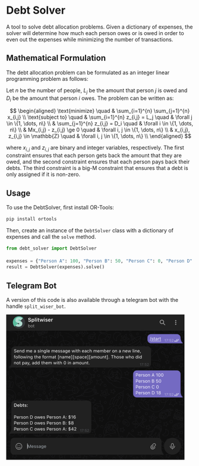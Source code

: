 # Debt Solver

A tool to solve debt allocation problems. Given a dictionary of expenses, the solver will determine how much each person owes or is owed in order to even out the expenses while minimizing the number of transactions.

## Mathematical Formulation

The debt allocation problem can be formulated as an integer linear programming problem as follows:

Let $n$ be the number of people, $L_j$ be the amount that person $j$ is owed and $D_i$ be the amount that person $i$ owes. The problem can be written as:

$$
\begin{aligned}
    \text{minimize} \quad & \sum_{i=1}^{n} \sum_{j=1}^{n} x_{i,j} \\
    \text{subject to} \quad & \sum_{i=1}^{n} z_{i,j} = L_j \quad & \forall j \in \{1, \dots, n\} \\
                            & \sum_{j=1}^{n} z_{i,j} = D_i \quad & \forall i \in \{1, \dots, n\} \\
                            & Mx_{i,j} - z_{i,j} \ge 0 \quad & \forall i, j \in \{1, \dots, n\} \\
                            & x_{i,j}, z_{i,j} \in \mathbb{Z} \quad & \forall i, j \in \{1, \dots, n\} \\
\end{aligned}
$$

where $x_{i,j}$ and $z_{i,j}$ are binary and integer variables, respectively. The first constraint ensures that each person gets back the amount that they are owed, and the second constraint ensures that each person pays back their debts. The third constraint is a big-M constraint that ensures that a debt is only assigned if it is non-zero.

## Usage

To use the DebtSolver, first install OR-Tools:

```bash
pip install ortools
```

Then, create an instance of the `DebtSolver` class with a dictionary of expenses and call the `solve` method.

```python
from debt_solver import DebtSolver

expenses = {"Person A": 100, "Person B": 50, "Person C": 0, "Person D": 18}
result = DebtSolver(expenses).solve()
```

## Telegram Bot

A version of this code is also available through a telegram bot with the handle `split_wiser_bot`.

<!-- ![Sample bot image](sample_bot_image.png) -->
<img src='https://raw.githubusercontent.com/julianregatky/debt-solver/main/sample_bot_image.png' alt='Sample bot image' width=480 />